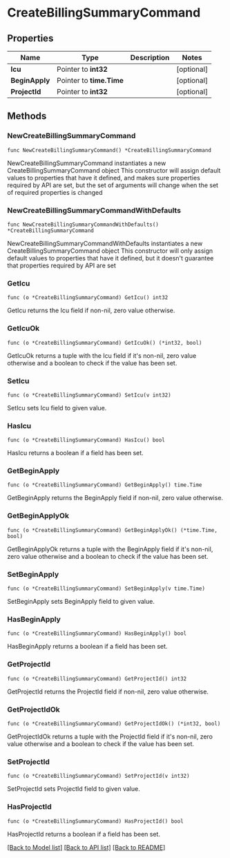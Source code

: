 # CreateBillingSummaryCommand

## Properties

Name | Type | Description | Notes
------------ | ------------- | ------------- | -------------
**Icu** | Pointer to **int32** |  | [optional] 
**BeginApply** | Pointer to **time.Time** |  | [optional] 
**ProjectId** | Pointer to **int32** |  | [optional] 

## Methods

### NewCreateBillingSummaryCommand

`func NewCreateBillingSummaryCommand() *CreateBillingSummaryCommand`

NewCreateBillingSummaryCommand instantiates a new CreateBillingSummaryCommand object
This constructor will assign default values to properties that have it defined,
and makes sure properties required by API are set, but the set of arguments
will change when the set of required properties is changed

### NewCreateBillingSummaryCommandWithDefaults

`func NewCreateBillingSummaryCommandWithDefaults() *CreateBillingSummaryCommand`

NewCreateBillingSummaryCommandWithDefaults instantiates a new CreateBillingSummaryCommand object
This constructor will only assign default values to properties that have it defined,
but it doesn't guarantee that properties required by API are set

### GetIcu

`func (o *CreateBillingSummaryCommand) GetIcu() int32`

GetIcu returns the Icu field if non-nil, zero value otherwise.

### GetIcuOk

`func (o *CreateBillingSummaryCommand) GetIcuOk() (*int32, bool)`

GetIcuOk returns a tuple with the Icu field if it's non-nil, zero value otherwise
and a boolean to check if the value has been set.

### SetIcu

`func (o *CreateBillingSummaryCommand) SetIcu(v int32)`

SetIcu sets Icu field to given value.

### HasIcu

`func (o *CreateBillingSummaryCommand) HasIcu() bool`

HasIcu returns a boolean if a field has been set.

### GetBeginApply

`func (o *CreateBillingSummaryCommand) GetBeginApply() time.Time`

GetBeginApply returns the BeginApply field if non-nil, zero value otherwise.

### GetBeginApplyOk

`func (o *CreateBillingSummaryCommand) GetBeginApplyOk() (*time.Time, bool)`

GetBeginApplyOk returns a tuple with the BeginApply field if it's non-nil, zero value otherwise
and a boolean to check if the value has been set.

### SetBeginApply

`func (o *CreateBillingSummaryCommand) SetBeginApply(v time.Time)`

SetBeginApply sets BeginApply field to given value.

### HasBeginApply

`func (o *CreateBillingSummaryCommand) HasBeginApply() bool`

HasBeginApply returns a boolean if a field has been set.

### GetProjectId

`func (o *CreateBillingSummaryCommand) GetProjectId() int32`

GetProjectId returns the ProjectId field if non-nil, zero value otherwise.

### GetProjectIdOk

`func (o *CreateBillingSummaryCommand) GetProjectIdOk() (*int32, bool)`

GetProjectIdOk returns a tuple with the ProjectId field if it's non-nil, zero value otherwise
and a boolean to check if the value has been set.

### SetProjectId

`func (o *CreateBillingSummaryCommand) SetProjectId(v int32)`

SetProjectId sets ProjectId field to given value.

### HasProjectId

`func (o *CreateBillingSummaryCommand) HasProjectId() bool`

HasProjectId returns a boolean if a field has been set.


[[Back to Model list]](../README.md#documentation-for-models) [[Back to API list]](../README.md#documentation-for-api-endpoints) [[Back to README]](../README.md)


